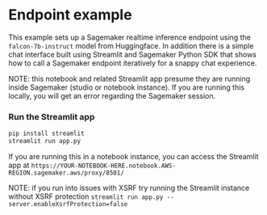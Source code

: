 # Endpoint example
This example sets up a Sagemaker realtime inference endpoint using the `falcon-7b-instruct` model from Huggingface. In addition there is a simple chat interface built using Streamlit and Sagemaker Python SDK that shows how to call a Sagemaker endpoint iteratively for a snappy chat experience.

NOTE: this notebook and related Streamlit app presume they are running inside Sagemaker (studio or notebook instance). If you are running this locally, you will get an error regarding the Sagemaker session.

### Run the Streamlit app
```bash
pip install streamlit
streamlit run app.py
```
If you are running this in a notebook instance, you can access the Streamlit app at `https://YOUR-NOTEBOOK-HERE.notebook.AWS-REGION.sagemaker.aws/proxy/8501/`

NOTE: if you run into issues with XSRF try running the Streamlit instance without XSRF protection `streamlit run app.py --server.enableXsrfProtection=false`

